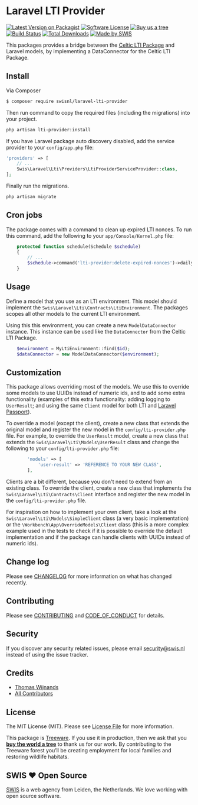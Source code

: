 # Laravel LTI Provider

[![Latest Version on Packagist][ico-version]][link-packagist]
[![Software License][ico-license]](LICENSE.md)
[![Buy us a tree][ico-treeware]][link-treeware]
[![Build Status][ico-github-actions]][link-github-actions]
[![Total Downloads][ico-downloads]][link-downloads]
[![Made by SWIS][ico-swis]][link-swis]

This packages provides a bridge between the [Celtic LTI Package](https://github.com/celtic-project/LTI-PHP) and Laravel
models, by implementing a DataConnector for the Celtic LTI Package.

## Install

Via Composer

``` bash
$ composer require swisnl/laravel-lti-provider
```

Then run command to copy the required files (including the migrations) into your project.

```bash
php artisan lti-provider:install
```

If you have Laravel package auto discovery disabled, add the service provider to your `config/app.php` file:

```php
'providers' => [
    // ...
    Swis\Laravel\Lti\Providers\LtiProviderServiceProvider::class,
];
```

Finally run the migrations.

```bash
php artisan migrate
```

## Cron jobs

The package comes with a command to clean up expired LTI nonces. To run this command, add the following to your
`app/Console/Kernel.php` file:

```php
    protected function schedule(Schedule $schedule)
    {
        // ...
        $schedule->command('lti-provider:delete-expired-nonces')->daily();
    }
```

## Usage

Define a model that you use as an LTI environment. This model should implement the 
`Swis\Laravel\Lti\Contracts\LtiEnvironment`. The packages scopes all other models to the current LTI environment. 

Using this this environment, you can create a new `ModelDataConnector` instance. This instance can be used like the
`DataConnector` from the Celtic LTI Package.

```php
    $environment = MyLtiEnvironment::find($id);
    $dataConnector = new ModelDataConnector($environment);
```

## Customization

This package allows overriding most of the models. We use this to override some models to use UUIDs instead of numeric
ids, and to add some extra functionality (examples of this extra functionality: adding logging to `UserResult`; and
using the same `Client` model for both LTI and [Laravel Passport](https://laravel.com/docs/10.x/passport)). 

To override a model (except the client), create a new class that extends the original model and register the new model
in the `config/lti-provider.php` file. For example, to override the `UserResult` model, create a new class that extends
the `Swis\Laravel\Lti\Models\UserResult` class and change the following to your `config/lti-provider.php` file:

```php
        'models' => [
            'user-result' => 'REFERENCE TO YOUR NEW CLASS',
        ],
```

Clients are a bit different, because you don't need to extend from an existing class. To override the client, create a
new class that implements the `Swis\Laravel\Lti\Contracts\Client` interface and register the new model in the
`config/lti-provider.php` file.

For inspiration on how to implement your own client, take a look at the `Swis\Laravel\Lti\Models\SimpleClient` class
(a very basic implementation) or the `\Workbench\App\OverrideModels\Client` class (this is a more complex example used
in the tests to check if it is possible to override the default implementation and if the package can handle clients 
with UUIDs instead of numeric ids).

## Change log

Please see [CHANGELOG](CHANGELOG.md) for more information on what has changed recently.

## Contributing

Please see [CONTRIBUTING](CONTRIBUTING.md) and [CODE_OF_CONDUCT](CODE_OF_CONDUCT.md) for details.

## Security

If you discover any security related issues, please email security@swis.nl instead of using the issue tracker.

## Credits

- [Thomas Wijnands][link-author]
- [All Contributors][link-contributors]

## License

The MIT License (MIT). Please see [License File](LICENSE.md) for more information.

This package is [Treeware](https://treeware.earth). If you use it in production, then we ask that you [**buy the world a tree**][link-treeware] to thank us for our work. By contributing to the Treeware forest you’ll be creating employment for local families and restoring wildlife habitats.

## SWIS :heart: Open Source

[SWIS][link-swis] is a web agency from Leiden, the Netherlands. We love working with open source software. 

[ico-version]: https://img.shields.io/packagist/v/swisnl/laravel-lti-provider.svg?style=flat-square
[ico-license]: https://img.shields.io/badge/license-MIT-brightgreen.svg?style=flat-square
[ico-treeware]: https://img.shields.io/badge/Treeware-%F0%9F%8C%B3-lightgreen.svg?style=flat-square
[ico-github-actions]: https://img.shields.io/github/actions/workflow/status/swisnl/laravel-lti-provider/tests.yml?label=tests&branch=master&style=flat-square
[ico-downloads]: https://img.shields.io/packagist/dt/swisnl/laravel-lti-provider.svg?style=flat-square
[ico-swis]: https://img.shields.io/badge/%F0%9F%9A%80-made%20by%20SWIS-%230737A9.svg?style=flat-square

[link-packagist]: https://packagist.org/packages/swisnl/laravel-lti-provider
[link-github-actions]: https://github.com/swisnl/laravel-lti-provider/actions/workflows/tests.yml
[link-downloads]: https://packagist.org/packages/swisnl/laravel-lti-provider
[link-treeware]: https://plant.treeware.earth/swisnl/laravel-lti-provider
[link-author]: https://github.com/tommie1001
[link-contributors]: ../../contributors
[link-swis]: https://www.swis.nl
